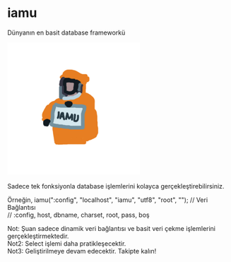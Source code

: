 # iamu
Dünyanın en basit database frameworkü

<img src="https://github.com/ugurkilci/iamu/blob/master/res/iamu.logo.jpg?raw=true" width="300px" height="300px"/>

Sadece tek fonksiyonla database işlemlerini kolayca gerçekleştirebilirsiniz.

Örneğin,
iamu(":config", "localhost", "iamu", "utf8", "root", ""); // Veri Bağlantısı <br />
// :config, host, dbname, charset, root, pass, boş <br />

Not: Şuan sadece dinamik veri bağlantısı ve basit veri çekme işlemlerini gerçekleştirmektedir.<br />
Not2: Select işlemi daha pratikleşecektir.<br />
Not3: Geliştirilmeye devam edecektir. Takipte kalın!<br />
